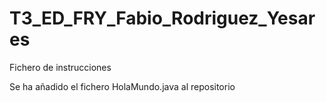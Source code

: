 # T3_ED_FRY_Fabio_Rodriguez_Yesares
Fichero de instrucciones

Se ha añadido el fichero HolaMundo.java al repositorio
